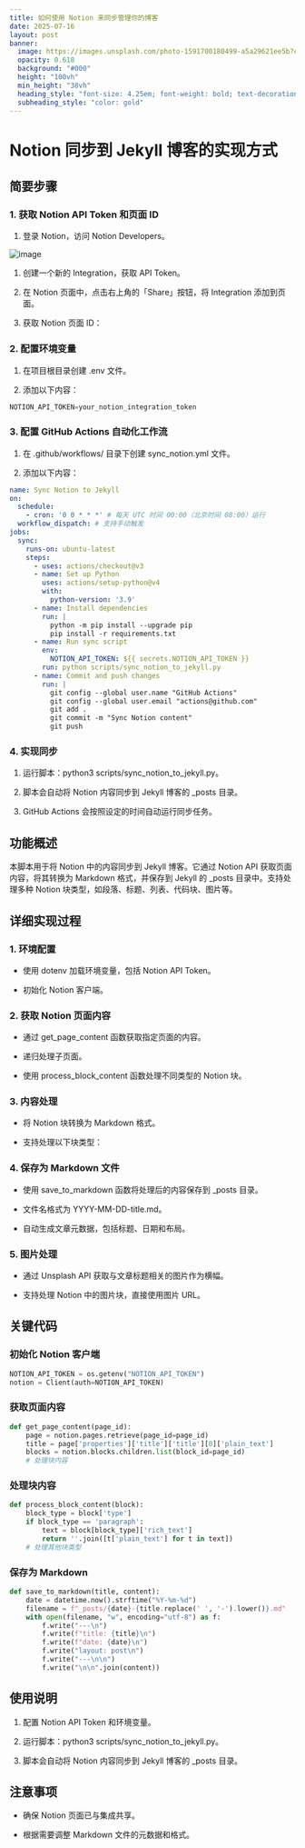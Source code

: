 ```yaml
---
title: 如何使用 Notion 来同步管理你的博客
date: 2025-07-16
layout: post
banner:
  image: https://images.unsplash.com/photo-1591700180499-a5a29621ee5b?crop=entropy&cs=tinysrgb&fit=max&fm=jpg&ixid=M3w2OTIwMzJ8MHwxfHJhbmRvbXx8fHx8fHx8fDE3NTI2NTQ2OTF8&ixlib=rb-4.1.0&q=80&w=1080
  opacity: 0.618
  background: "#000"
  height: "100vh"
  min_height: "38vh"
  heading_style: "font-size: 4.25em; font-weight: bold; text-decoration: underline"
  subheading_style: "color: gold"
---
```


# Notion 同步到 Jekyll 博客的实现方式

## 简要步骤

### 1. 获取 Notion API Token 和页面 ID

1. 登录 Notion，访问 Notion Developers。

![image](https://prod-files-secure.s3.us-west-2.amazonaws.com/a7a0cc5a-89b9-4cda-8686-1fba0ca52f40/d19c1afe-dea5-4312-9333-786b0ba83054/image.png?X-Amz-Algorithm=AWS4-HMAC-SHA256&X-Amz-Content-Sha256=UNSIGNED-PAYLOAD&X-Amz-Credential=ASIAZI2LB466QAGE2FWK%2F20250716%2Fus-west-2%2Fs3%2Faws4_request&X-Amz-Date=20250716T083129Z&X-Amz-Expires=3600&X-Amz-Security-Token=IQoJb3JpZ2luX2VjEEAaCXVzLXdlc3QtMiJIMEYCIQCcABaatvqUAIkPZhDXYeSnet5%2BU778eR2GrsXXCz8dcQIhAOSO5BBXp7io3JwGoirYuO6gbd95kEDTxQZBrrUgnzXYKv8DCFkQABoMNjM3NDIzMTgzODA1Igy8IKC00gCsAF4XwoYq3ANrSn7AUqjaBEqAGFv081CUsULhw%2FHSgvn7f0aBKLBkXVoj97zo9s1uLEsrCQeFGPmmYbYo86fZhnyddOFqXfSsY7y0iQOxBCJgTXSFp0SPBO%2BOXdip0foImuZpAtpzq52S4C7D6xhYQKLE0Im34UbQoYYDeb1bXoquu56M3oAL0BNVKTVfU7yHu3AFlyrxqfzjFnkX4H%2FUyv9mdfXfYeqN9igLzecTMyrCHrG21YyymB3mIQTKGRXqc73XPwoTwvxV6b7WvTVNHARrCiArzgKs9CH6eDUbP%2FczjzcCkcSkZmtIiL8qHSyAvjk94B6I9rBskbHmtUtNRwNatYoUtZZNEsV7nPEmTHpcYbRq%2FtH2qhY4lCYA8fBKnmQgyPRba1wTVTI2lWIf4goFyQalBzE6z14PZhuyWNmlm1wTdWk%2BgLO6bvGNB0IpSzuKvGFQEU8j%2BUg9dKcNjHe2K4JboqDki4LNIv%2F%2FhGgvzMXNCrncDfSfAmtv4oIvGsVoM8SUHMIP%2BNTeEkY7XohJ0Ku22K6%2BivOqEEyS%2BS5LBOqIWY0RWJdc0%2B%2BCq1fiax9W5Yz5jJZcB0k1Ba4CHTPniyYjupzru%2F2Oe7tU%2BqCToFYM3U2%2BtxNyEfYYc8Z2he0oEzDSvd3DBjqkAecHsS252V3J9SRMA1Eoe54BqMSnSQ9RdSJynXkjKOvaatLlvGoe0Jzh4cQDzluLD6k65zHBEMrTZl7im7izq1xxBtUrBX8ydAgpPxEwPALkN9rhWX7WSnq6nmpR%2FwOHp5%2BMbtTZMwAdDYDPDXNd%2BJpg5%2BalreURGt8VqvG311y4veIHlwKYpgYCMdqWyvwYzmjIXcTm59lA3RHiyTbN4Gc5bnwV&X-Amz-Signature=ac08cf5a0d03050d6391cf27c0d885ca0fe6d89cdc1a87491cc6ee59b0b1b9bb&X-Amz-SignedHeaders=host&x-amz-checksum-mode=ENABLED&x-id=GetObject)

1. 创建一个新的 Integration，获取 API Token。

1. 在 Notion 页面中，点击右上角的「Share」按钮，将 Integration 添加到页面。

1. 获取 Notion 页面 ID：


### 2. 配置环境变量

1. 在项目根目录创建 .env 文件。

1. 添加以下内容：

```javascript
NOTION_API_TOKEN=your_notion_integration_token
```

### 3. 配置 GitHub Actions 自动化工作流

1. 在 .github/workflows/ 目录下创建 sync_notion.yml 文件。

1. 添加以下内容：

```yaml
name: Sync Notion to Jekyll
on:
  schedule:
    - cron: '0 0 * * *' # 每天 UTC 时间 00:00（北京时间 08:00）运行
  workflow_dispatch: # 支持手动触发
jobs:
  sync:
    runs-on: ubuntu-latest
    steps:
      - uses: actions/checkout@v3
      - name: Set up Python
        uses: actions/setup-python@v4
        with:
          python-version: '3.9'
      - name: Install dependencies
        run: |
          python -m pip install --upgrade pip
          pip install -r requirements.txt
      - name: Run sync script
        env:
          NOTION_API_TOKEN: ${{ secrets.NOTION_API_TOKEN }}
        run: python scripts/sync_notion_to_jekyll.py
      - name: Commit and push changes
        run: |
          git config --global user.name "GitHub Actions"
          git config --global user.email "actions@github.com"
          git add .
          git commit -m "Sync Notion content"
          git push
```

### 4. 实现同步

1. 运行脚本：python3 scripts/sync_notion_to_jekyll.py。

1. 脚本会自动将 Notion 内容同步到 Jekyll 博客的 _posts 目录。

1. GitHub Actions 会按照设定的时间自动运行同步任务。

## 功能概述

本脚本用于将 Notion 中的内容同步到 Jekyll 博客。它通过 Notion API 获取页面内容，将其转换为 Markdown 格式，并保存到 Jekyll 的 _posts 目录中。支持处理多种 Notion 块类型，如段落、标题、列表、代码块、图片等。

## 详细实现过程

### 1. 环境配置

- 使用 dotenv 加载环境变量，包括 Notion API Token。

- 初始化 Notion 客户端。

### 2. 获取 Notion 页面内容

- 通过 get_page_content 函数获取指定页面的内容。

- 递归处理子页面。

- 使用 process_block_content 函数处理不同类型的 Notion 块。

### 3. 内容处理

- 将 Notion 块转换为 Markdown 格式。

- 支持处理以下块类型：


### 4. 保存为 Markdown 文件

- 使用 save_to_markdown 函数将处理后的内容保存到 _posts 目录。

- 文件名格式为 YYYY-MM-DD-title.md。

- 自动生成文章元数据，包括标题、日期和布局。

### 5. 图片处理

- 通过 Unsplash API 获取与文章标题相关的图片作为横幅。

- 支持处理 Notion 中的图片块，直接使用图片 URL。

## 关键代码

### 初始化 Notion 客户端

```python
NOTION_API_TOKEN = os.getenv("NOTION_API_TOKEN")
notion = Client(auth=NOTION_API_TOKEN)
```

### 获取页面内容

```python
def get_page_content(page_id):
    page = notion.pages.retrieve(page_id=page_id)
    title = page['properties']['title']['title'][0]['plain_text']
    blocks = notion.blocks.children.list(block_id=page_id)
    # 处理块内容
```

### 处理块内容

```python
def process_block_content(block):
    block_type = block['type']
    if block_type == 'paragraph':
        text = block[block_type]['rich_text']
        return ''.join([t['plain_text'] for t in text])
    # 处理其他块类型
```

### 保存为 Markdown

```python
def save_to_markdown(title, content):
    date = datetime.now().strftime("%Y-%m-%d")
    filename = f"_posts/{date}-{title.replace(' ', '-').lower()}.md"
    with open(filename, "w", encoding="utf-8") as f:
        f.write("---\n")
        f.write(f"title: {title}\n")
        f.write(f"date: {date}\n")
        f.write("layout: post\n")
        f.write("---\n\n")
        f.write("\n\n".join(content))
```

## 使用说明

1. 配置 Notion API Token 和环境变量。

1. 运行脚本：python3 scripts/sync_notion_to_jekyll.py。

1. 脚本会自动将 Notion 内容同步到 Jekyll 博客的 _posts 目录。

## 注意事项

- 确保 Notion 页面已与集成共享。

- 根据需要调整 Markdown 文件的元数据和格式。